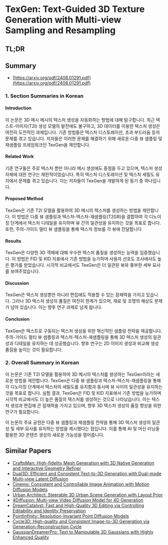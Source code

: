 # TexGen: Text-Guided 3D Texture Generation with Multi-view Sampling and Resampling
## TL;DR
## Summary
- [https://arxiv.org/pdf/2408.01291.pdf](https://arxiv.org/pdf/2408.01291.pdf)

### 1. Section Summaries in Korean

#### Introduction
이 논문은 3D 메시 메시의 텍스처 생성을 자동화하는 방법에 대해 탐구합니다. 최근 텍스트-이미지(T2I) 생성 모델의 발전에도 불구하고, 3D 데이터를 이용한 텍스처 생성은 여전히 도전적인 과제입니다. 기존 방법들은 텍스처 디스토레이션, 초과 부드러움 등의 문제를 겪고 있습니다. 저자들은 이러한 문제를 해결하기 위해 새로운 다중 뷰 샘플링 및 재샘플링 프레임워크인 TexGen을 제안합니다.

#### Related Work
기존 연구들은 주로 텍스처 뿐만 아니라 메시 생성에도 중점을 두고 있으며, 텍스처 생성 자체에 대한 연구는 제한적이었습니다. 특히 텍스처 디스토레이션 및 텍스처 세밀도 유지에서 문제를 겪고 있습니다. 이는 저자들이 TexGen을 개발하게 된 동기 중 하나입니다.

#### Proposed Method
TexGen은 기존 T2I 모델을 활용하여 3D 메시의 텍스처를 생성하는 방법을 제안합니다. 이 방법은 다중 뷰 샘플링과 텍스처-텍스처-재샘플링(T2GR)을 결합하여 각 디노이징 단계에서 텍스처 디테일을 유지하며 뷰 간의 일관성을 유지하는 것을 목표로 합니다. 또한, 주의-가이드 멀티 뷰 샘플링을 통해 텍스처 정보를 각 뷰에 전달합니다.

#### Results
TexGen은 다양한 3D 객체에 대해 우수한 텍스처 품질을 생성하는 능력을 입증했습니다. 이 방법은 FID 및 KID 지표에서 기존 방법을 능가하며 사용자 선호도 조사에서도 높은 평가를 받았습니다. 시각적 비교에서도 TexGen은 더 일관된 뷰와 풍부한 세부 묘사를 보여주었습니다.

#### Discussion
TexGen은 텍스처 생성뿐만 아니라 편집에도 적용할 수 있는 잠재력을 가지고 있습니다. 그러나 3D 텍스처 생성의 품질은 여전히 한계가 있으며, 재료 및 조명의 해상도 문제가 남아 있습니다. 이는 향후 연구 과제로 남게 됩니다.

#### Conclusion
TexGen은 텍스트로 구동되는 텍스처 생성을 위한 혁신적인 샘플링 전략을 제공합니다. 주의-가이드 멀티 뷰 샘플링과 텍스처-텍스처-재샘플링을 통해 3D 텍스처 생성의 일관성과 디테일을 유지하는 데 성공했습니다. 향후 연구는 2D 이미지 생성과 비교해 생성 품질을 높이는 것이 필요합니다.

### 2. Overall Summary in Korean
이 논문은 기존 T2I 모델을 활용하여 3D 메시의 텍스처를 생성하는 TexGen이라는 새로운 방법을 제안합니다. TexGen은 다중 뷰 샘플링과 텍스처-텍스처-재샘플링을 통해 각 디노이징 단계에서 텍스처의 세밀도를 유지함과 동시에 뷰 사이의 일관성을 유지하는 것을 목표로 합니다. 실험 결과, TexGen은 FID 및 KID 지표에서 기존 방법을 능가하며 시각적 비교에서도 더 높은 품질의 텍스처를 생성하는 것으로 나타났습니다. 이는 텍스처 생성과 편집에 큰 잠재력을 가지고 있으며, 향후 3D 텍스처 생성의 품질 향상을 위한 연구가 필요합니다.

이 논문의 주요 공헌은 다중 뷰 샘플링과 재샘플링 전략을 통해 3D 텍스처 생성의 일관성 및 세부 묘사를 유지하는 방법을 제시했다는 점입니다. 이를 통해 AI 및 머신 러닝을 활용한 3D 콘텐츠 생성의 새로운 가능성을 열어줍니다.

## Similar Papers
- [CraftsMan: High-fidelity Mesh Generation with 3D Native Generation and Interactive Geometry Refiner](2405.14979.md)
- [Dual3D: Efficient and Consistent Text-to-3D Generation with Dual-mode Multi-view Latent Diffusion](2405.09874.md)
- [Cinemo: Consistent and Controllable Image Animation with Motion Diffusion Models](2407.15642.md)
- [Urban Architect: Steerable 3D Urban Scene Generation with Layout Prior](2404.06780.md)
- [4Diffusion: Multi-view Video Diffusion Model for 4D Generation](2405.20674.md)
- [DreamCatalyst: Fast and High-Quality 3D Editing via Controlling Editability and Identity Preservation](2407.11394.md)
- [PointInfinity: Resolution-Invariant Point Diffusion Models](2404.03566.md)
- [Cycle3D: High-quality and Consistent Image-to-3D Generation via Generation-Reconstruction Cycle](2407.19548.md)
- [GaussianDreamerPro: Text to Manipulable 3D Gaussians with Highly Enhanced Quality](2406.18462.md)
